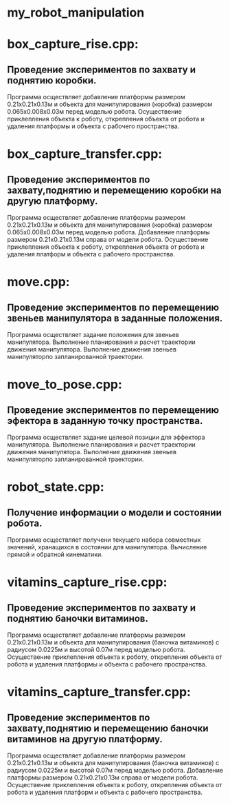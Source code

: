  # my_robot_manipulation

box_capture_rise.cpp:
===========================================
Проведение экспериментов по захвату и поднятию коробки.
------------ 
Программа осществляет добавление платформы размером 0.21х0.21х0.13м и объекта 
для манипулирования (коробка) размером 0.065х0.008х0.03м перед моделью робота. 
Осуществение приклепления объекта к роботу, открепления объекта от робота 
и удаления платформы и объекта с рабочего пространства.

box_capture_transfer.cpp:
===========================================
Проведение экспериментов по захвату,поднятию и перемещению коробки на другую платформу.
------------  
Программа осществляет добавление платформы размером 0.21х0.21х0.13м и объекта 
для манипулирования (коробка) размером 0.065х0.008х0.03м перед моделью робота.
Добавление платформы размером 0.21х0.21х0.13м справа от модели робота.
Осуществение приклепления объекта к роботу, открепления объекта от робота 
и удаления платформ и объекта с рабочего пространства.

move.cpp:
===========================================
Проведение экспериментов по перемещению звеньев манипулятора в заданные положения.
------------ 
Программа осществляет задание положения для звеньев манипулятора. 
Выполнение планирования и расчет траектории движения манипулятора. 
Выполнение движения звеньев манипуляторпо запланированной траектории.

move_to_pose.cpp:
===========================================
Проведение экспериментов по перемещению эфектора в заданную точку пространства.
------------ 
Программа осществляет задание целевой позиции для эффектора манипулятора. 
Выполнение планирования и расчет траектории движения манипулятора. 
Выполнение движения звеньев манипуляторпо запланированной траектории.

robot_state.cpp:
===========================================
Получение информации о модели и состоянии робота.
------------ 
Программа осществляет получени текущего набора совместных значений, хранащихся в состоянии для манипулятора.
Вычисление прямой и обратной кинематики.

vitamins_capture_rise.cpp:
===========================================
Проведение экспериментов по захвату и поднятию баночки витаминов.
------------ 
Программа осществляет добавление платформы размером 0.21х0.21х0.13м и объекта 
для манипулирования (баночка витаминов) с радиусом 0.0225м и высотой 0.07м перед моделью робота. 
Осуществение приклепления объекта к роботу, открепления объекта от робота 
и удаления платформы и объекта с рабочего пространства.

vitamins_capture_transfer.cpp:
===========================================
Проведение экспериментов по захвату,поднятию и перемещению баночки витаминов на другую платформу.
------------ 
Программа осществляет добавление платформы размером 0.21х0.21х0.13м и объекта 
для манипулирования (баночка витаминов) с радиусом 0.0225м и высотой 0.07м перед моделью робота.
Добавление платформы размером 0.21х0.21х0.13м справа от модели робота.
Осуществение приклепления объекта к роботу, открепления объекта от робота 
и удаления платформ и объекта с рабочего пространства.
